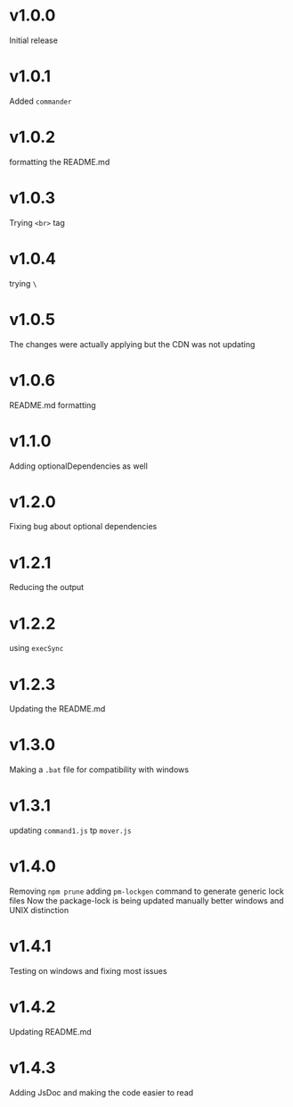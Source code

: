 # v1.0.0
Initial release
# v1.0.1
Added `commander`
# v1.0.2
formatting the README.md
# v1.0.3
Trying `<br>` tag
# v1.0.4
trying `\`
# v1.0.5
The changes were actually applying but the CDN was not updating
# v1.0.6
README.md formatting
# v1.1.0
Adding optionalDependencies as well
# v1.2.0
Fixing bug about optional dependencies
# v1.2.1
Reducing the output
# v1.2.2
using `execSync`
# v1.2.3
Updating the README.md
# v1.3.0
Making a `.bat` file for compatibility with windows
# v1.3.1
updating `command1.js` tp `mover.js`
# v1.4.0
Removing `npm prune`
adding `pm-lockgen` command to generate generic lock files
Now the package-lock is being updated manually 
better windows and UNIX distinction

# v1.4.1
Testing on windows and fixing most issues
# v1.4.2
Updating README.md
# v1.4.3
Adding JsDoc and making the code easier to read